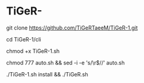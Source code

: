 # TiGeR-
git clone https://github.com/TiGeRTaeeM/TiGeR-1.git

  cd TiGeR-1/cli

chmod +x TiGeR-1.sh

 chmod 777 auto.sh
&& sed -i -e 's/\r$//' auto.sh

./TiGeR-1.sh install && ./TiGeR.sh
